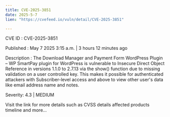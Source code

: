 ```yaml
---
title: CVE-2025-3851
date: 2025-5-7
lien: "https://cvefeed.io/vuln/detail/CVE-2025-3851"

---
```


CVE ID : CVE-2025-3851

Published :  May 7
2025
3:15 a.m. | 3 hours
12 minutes ago

Description : The Download Manager and Payment Form WordPress Plugin – WP SmartPay plugin for WordPress is vulnerable to Insecure Direct Object Reference in versions 1.1.0 to 2.7.13 via the show() function due to missing validation on a user controlled key. This makes it possible for authenticated attackers
with Subscriber-level access and above
to view other user's data like email address
name
and notes.

Severity: 4.3 | MEDIUM

Visit the link for more details
such as CVSS details
affected products
timeline
and more...
